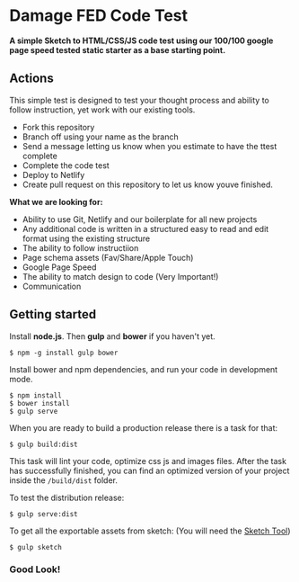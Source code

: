 # Damage FED Code Test

**A simple Sketch to HTML/CSS/JS code test using our 100/100 google page speed tested static starter as a base starting point.**

## Actions
This simple test is designed to test your thought process and ability to follow instruction, yet work with our existing tools.

- Fork this repository
- Branch off using your name as the branch
- Send a message letting us know when you estimate to have the ttest complete
- Complete the code test
- Deploy to Netlify
- Create pull request on this repository to let us know youve finished.

**What we are looking for:**

- Ability to use Git, Netlify and our boilerplate for all new projects
- Any additional code is written in a structured easy to read and edit format using the existing structure
- The ability to follow instructiion
- Page schema assets (Fav/Share/Apple Touch)
- Google Page Speed
- The ability to match design to code (Very Important!)
- Communication


## Getting started

Install **node.js**. Then **gulp** and **bower** if you haven't yet.

    $ npm -g install gulp bower

Install bower and npm dependencies, and run your code in development mode.

    $ npm install
    $ bower install
    $ gulp serve

When you are ready to build a production release there is a task for that:

    $ gulp build:dist

This task will lint your code, optimize css js and images files. After the task has successfully finished, you can find an optimized version of your project inside the  `/build/dist` folder.

To test the distribution release:

    $ gulp serve:dist

To get all the exportable assets from sketch: (You will need the [Sketch Tool](https://www.sketchapp.com/tool/))

    $ gulp sketch

### Good Look!
